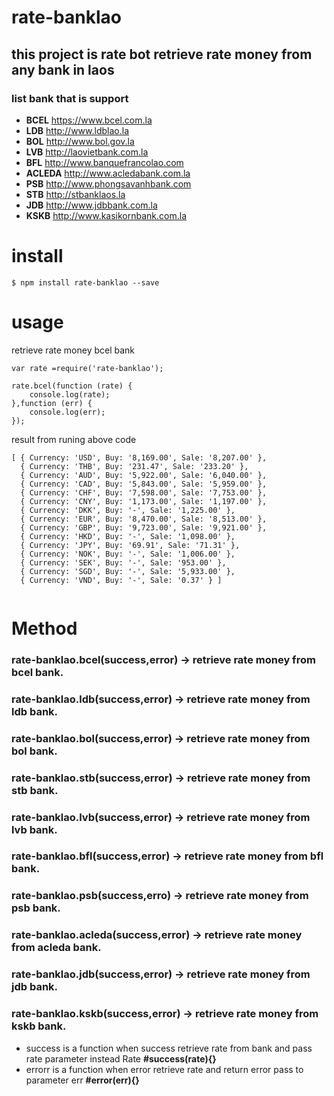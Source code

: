 # rate-banklao

## this project is rate bot retrieve rate money from any bank in laos

### list bank that is support 

- **BCEL** https://www.bcel.com.la
- **LDB** http://www.ldblao.la
- **BOL** http://www.bol.gov.la
- **LVB** http://laovietbank.com.la
- **BFL** http://www.banquefrancolao.com
- **ACLEDA** http://www.acledabank.com.la
- **PSB** http://www.phongsavanhbank.com
- **STB** http://stbanklaos.la
- **JDB** http://www.jdbbank.com.la
- **KSKB** http://www.kasikornbank.com.la

# install

```
$ npm install rate-banklao --save

```
# usage

retrieve rate money bcel bank 

```
var rate =require('rate-banklao');

rate.bcel(function (rate) {
    console.log(rate);
},function (err) {
    console.log(err);
});

```
result from runing above code 

```
[ { Currency: 'USD', Buy: '8,169.00', Sale: '8,207.00' },
  { Currency: 'THB', Buy: '231.47', Sale: '233.20' },
  { Currency: 'AUD', Buy: '5,922.00', Sale: '6,040.00' },
  { Currency: 'CAD', Buy: '5,843.00', Sale: '5,959.00' },
  { Currency: 'CHF', Buy: '7,598.00', Sale: '7,753.00' },
  { Currency: 'CNY', Buy: '1,173.00', Sale: '1,197.00' },
  { Currency: 'DKK', Buy: '-', Sale: '1,225.00' },
  { Currency: 'EUR', Buy: '8,470.00', Sale: '8,513.00' },
  { Currency: 'GBP', Buy: '9,723.00', Sale: '9,921.00' },
  { Currency: 'HKD', Buy: '-', Sale: '1,098.00' },
  { Currency: 'JPY', Buy: '69.91', Sale: '71.31' },
  { Currency: 'NOK', Buy: '-', Sale: '1,006.00' },
  { Currency: 'SEK', Buy: '-', Sale: '953.00' },
  { Currency: 'SGD', Buy: '-', Sale: '5,933.00' },
  { Currency: 'VND', Buy: '-', Sale: '0.37' } ]
  
  ```
# Method
  
### rate-banklao.bcel(success,error) -> retrieve rate money from bcel bank.

### rate-banklao.ldb(success,error) -> retrieve rate money from ldb bank.

### rate-banklao.bol(success,error) -> retrieve rate money from bol bank.

### rate-banklao.stb(success,error) -> retrieve rate money from stb bank.

### rate-banklao.lvb(success,error) -> retrieve rate money from lvb bank.

### rate-banklao.bfl(success,error) -> retrieve rate money from bfl bank.

### rate-banklao.psb(success,erro) -> retrieve rate money from psb bank.

### rate-banklao.acleda(success,error) ->  retrieve rate money from acleda bank.

### rate-banklao.jdb(success,error) ->  retrieve rate money from jdb bank.

### rate-banklao.kskb(success,error) ->  retrieve rate money from kskb bank.
  
  - success is a function when success retrieve rate from bank and pass rate parameter instead Rate  **#success(rate){}**
  - errorr is a function when error retrieve rate and return error pass to parameter err **#error(err){}**
  
  
  
